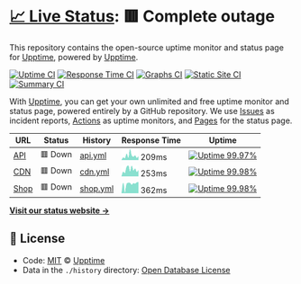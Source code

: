 # [📈 Live Status](https://upptime.github.io/upptime): <!--live status--> **🟥 Complete outage**

This repository contains the open-source uptime monitor and status page for [Upptime](https://upptime.js.org), powered by [Upptime](https://github.com/upptime/upptime).

[![Uptime CI](https://github.com/koj-co/upptime/workflows/Uptime%20CI/badge.svg)](https://github.com/koj-co/upptime/actions?query=workflow%3A%22Uptime+CI%22)
[![Response Time CI](https://github.com/koj-co/upptime/workflows/Response%20Time%20CI/badge.svg)](https://github.com/koj-co/upptime/actions?query=workflow%3A%22Response+Time+CI%22)
[![Graphs CI](https://github.com/koj-co/upptime/workflows/Graphs%20CI/badge.svg)](https://github.com/koj-co/upptime/actions?query=workflow%3A%22Graphs+CI%22)
[![Static Site CI](https://github.com/koj-co/upptime/workflows/Static%20Site%20CI/badge.svg)](https://github.com/koj-co/upptime/actions?query=workflow%3A%22Static+Site+CI%22)
[![Summary CI](https://github.com/koj-co/upptime/workflows/Summary%20CI/badge.svg)](https://github.com/koj-co/upptime/actions?query=workflow%3A%22Summary+CI%22)

With [Upptime](https://upptime.js.org), you can get your own unlimited and free uptime monitor and status page, powered entirely by a GitHub repository. We use [Issues](https://github.com/upptime/upptime/issues) as incident reports, [Actions](https://github.com/upptime/upptime/actions) as uptime monitors, and [Pages](https://upptime.github.io/upptime) for the status page.

<!--start: status pages-->
<!-- This summary is generated by Upptime (https://github.com/upptime/upptime) -->
<!-- Do not edit this manually, your changes will be overwritten -->

| URL                                        | Status  | History                                                                          | Response Time                                                             | Uptime                                                                                                                                                                                                    |
| ------------------------------------------ | ------- | -------------------------------------------------------------------------------- | ------------------------------------------------------------------------- | --------------------------------------------------------------------------------------------------------------------------------------------------------------------------------------------------------- |
| [API](https://giftcardbd.shop/api/v1/ping) | 🟥 Down | [api.yml](https://github.com/giftcardbd/status/commits/master/history/api.yml)   | <img alt="Response time graph" src="./graphs/api.png" height="20"> 209ms  | [![Uptime 99.97%](https://img.shields.io/endpoint?url=https%3A%2F%2Fraw.githubusercontent.com%2Fgiftcardbd%2Fstatus%2Fmaster%2Fapi%2Fapi%2Fuptime.json)](https://upptime.github.io/upptime/history/api)   |
| [CDN](https://cdn.giftcardbd.shop/ping)    | 🟥 Down | [cdn.yml](https://github.com/giftcardbd/status/commits/master/history/cdn.yml)   | <img alt="Response time graph" src="./graphs/cdn.png" height="20"> 253ms  | [![Uptime 99.98%](https://img.shields.io/endpoint?url=https%3A%2F%2Fraw.githubusercontent.com%2Fgiftcardbd%2Fstatus%2Fmaster%2Fapi%2Fcdn%2Fuptime.json)](https://upptime.github.io/upptime/history/cdn)   |
| [Shop](https://giftcardbd.shop/ping)       | 🟥 Down | [shop.yml](https://github.com/giftcardbd/status/commits/master/history/shop.yml) | <img alt="Response time graph" src="./graphs/shop.png" height="20"> 362ms | [![Uptime 99.98%](https://img.shields.io/endpoint?url=https%3A%2F%2Fraw.githubusercontent.com%2Fgiftcardbd%2Fstatus%2Fmaster%2Fapi%2Fshop%2Fuptime.json)](https://upptime.github.io/upptime/history/shop) |

<!--end: status pages-->

[**Visit our status website →**](https://upptime.github.io/upptime)

## 📄 License

- Code: [MIT](./LICENSE) © [Upptime](https://upptime.js.org)
- Data in the `./history` directory: [Open Database License](https://opendatacommons.org/licenses/odbl/1-0/)
